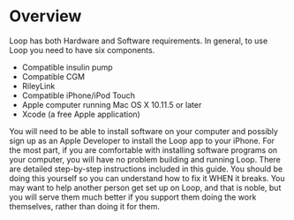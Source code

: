 # Overview

Loop has both Hardware and Software requirements.  In general, to use Loop you need to have six components.

- Compatible insulin pump
- Compatible CGM
- RileyLink
- Compatible iPhone/iPod Touch
- Apple computer running Mac OS X 10.11.5 or later
- Xcode (a free Apple application)

You will need to be able to install software on your computer and possibly sign up as an Apple Developer to install the Loop app to your iPhone.  For the most part, if you are comfortable with installing software programs on your computer, you will have no problem building and running Loop. There are detailed step-by-step instructions included in this guide.  You should be doing this yourself so you can understand how to fix it WHEN it breaks. You may want to help another person get set up on Loop, and that is noble, but you will serve them much better if you support them doing the work themselves, rather than doing it for them.



